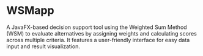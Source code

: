 # WSMapp
A JavaFX-based decision support tool using the Weighted Sum Method (WSM) to evaluate alternatives by assigning weights and calculating scores across multiple criteria. It features a user-friendly interface for easy data input and result visualization.
